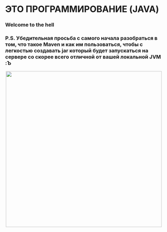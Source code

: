 # ЭТО ПРОГРАММИРОВАНИЕ (JAVA)

### Welcome to the hell
### P.S. Убедительная просьба с самого начала разобраться в том, что такое Maven и как им пользоваться, чтобы с легкостью создавать jar который будет запускаться на сервере со скорее всего отличной от вашей локальной JVM :Ъ

<div align="center">
  <img src="https://thecode.media/wp-content/uploads/2024/12/image11-4.png" width="500">
</div>
